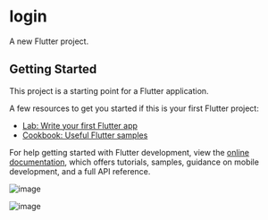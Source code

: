 # login

A new Flutter project.

## Getting Started

This project is a starting point for a Flutter application.

A few resources to get you started if this is your first Flutter project:

- [Lab: Write your first Flutter app](https://docs.flutter.dev/get-started/codelab)
- [Cookbook: Useful Flutter samples](https://docs.flutter.dev/cookbook)

For help getting started with Flutter development, view the
[online documentation](https://docs.flutter.dev/), which offers tutorials,
samples, guidance on mobile development, and a full API reference.

![image](https://github.com/IbraZaou/Flutter_Course/assets/107760977/410bd7aa-9919-47b5-b601-4df4342594a6)


![image](https://github.com/IbraZaou/Flutter_Course/assets/107760977/f9099514-a559-47e0-ab65-4a07937ad49d)
